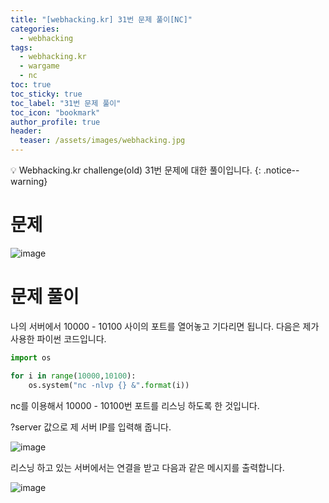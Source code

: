 ```yaml
---
title: "[webhacking.kr] 31번 문제 풀이[NC]"
categories:
  - webhacking
tags:
  - webhacking.kr
  - wargame
  - nc
toc: true
toc_sticky: true
toc_label: "31번 문제 풀이"
toc_icon: "bookmark"
author_profile: true
header:
  teaser: /assets/images/webhacking.jpg
---
```


💡 Webhacking.kr challenge(old) 31번 문제에 대한 풀이입니다.
{: .notice--warning}

# 문제
  ![image](https://user-images.githubusercontent.com/33647663/152643562-ea58c52b-1b8e-497b-8b86-5ea80ea68617.png)


# 문제 풀이
  나의 서버에서 10000 - 10100 사이의 포트를 열어놓고 기다리면 됩니다. 다음은 제가 사용한 파이썬 코드입니다.

  ```python
  import os

  for i in range(10000,10100):
      os.system("nc -nlvp {} &".format(i))
  ```
  
  nc를 이용해서 10000 - 10100번 포트를 리스닝 하도록 한 것입니다.

  ?server 값으로 제 서버 IP를 입력해 줍니다.

  ![image](https://user-images.githubusercontent.com/33647663/152643629-65ee97f1-3d66-4a9d-9c5d-5061db63f17a.png)


  리스닝 하고 있는 서버에서는 연결을 받고 다음과 같은 메시지를 출력합니다.

  ![image](https://user-images.githubusercontent.com/33647663/152643645-eeb58c3b-cd66-4069-94e3-d6109e96f61f.png)

  


